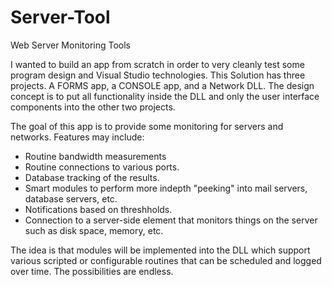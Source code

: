 Server-Tool
===========

Web Server Monitoring Tools


I wanted to build an app from scratch in order to very cleanly test some program design and Visual Studio technologies.  This Solution has three projects.  A FORMS app, a CONSOLE app, and a Network DLL.  The design concept is to put all functionality inside the DLL and only the user interface components into the other two projects.

The goal of this app is to provide some monitoring for servers and networks.  Features may include:

- Routine bandwidth measurements
- Routine connections to various ports.
- Database tracking of the results.
- Smart modules to perform more indepth "peeking" into mail servers, database servers, etc.
- Notifications based on threshholds.
- Connection to a server-side element that monitors things on the server such as disk space, memory, etc.

The idea is that modules will be implemented into the DLL which support various scripted or configurable routines that can be scheduled and logged over time.  The possibilities are endless.


